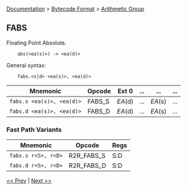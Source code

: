 [Documentation](../../README.md) > [Bytecode Format](../README.md) > [Arithmetic Group](../InstructionsArithmetic.md)

## FABS

Floating Point Absolute.

        abs(<ea(s)>) -> <ea(d)>

General syntax:

        fabs.<s|d> <ea(s)>, <ea(d)>

| Mnemonic | Opcode | Ext 0 | ... | ... | ... |
| - | - | - | - | - | - |
| `fabs.s <ea(s)>, <ea(d)>` | FABS_S | *EA*(d) | ... | *EA*(s) | ... |
| `fabs.d <ea(s)>, <ea(d)>` | FABS_D | *EA*(d) | ... | *EA*(s) | ... |

### Fast Path Variants

| Mnemonic | Opcode | Regs |
| - | - | - |
| `fabs.s r<S>, r<D>` | R2R_FABS_S | S:D |
| `fabs.d r<S>, r<D>` | R2R_FABS_D | S:D |


[<< Prev](./a_17.md) | [Next >>](./a_19.md)
